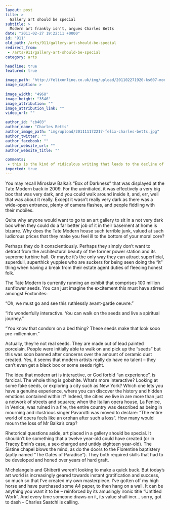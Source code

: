 ```yaml
---
layout: post
title: >
  Gallery art should be special
subtitle: >
  Modern art frankly isn’t, argues Charles Betts
date: "2011-02-27 19:22:11 +0000"
id: "911"
old_path: /arts/911/gallery-art-should-be-special
redirect_from:
 - /arts/911/gallery-art-should-be-special
category: arts

headline: true
featured: true

image_path: "http://felixonline.co.uk/img/upload/201102271920-ks607-modernar.jpg"
image_caption: >
  
image_width: "4968"
image_height: "3546"
image_attribution: ""
image_attribution_link: ""
video_url: ""

author_id: "cb403"
author_name: "Charles Betts"
author_image_path: "img/upload/201111172217-felix-charles-betts.jpg"
author_twitter: ""
author_facebook: ""
author_website_url: ""
author_website_title: ""

comments:
 - this is the kind of ridiculous writing that leads to the decline of culture we have to be able to see the beauty in what the artists of today are doing because we are not going back to michelangelo  and that is a good thing art must as all things move constantly forwardsnot really  Installation arts purpose is for the artist to create a reaction in the viewer However like all genres it may be created through and for any purpose for cash to impress a girl from an awakening dream etc But the artist in this genre is a voyeur and its the reaction they seek Here the artist has caused a reaction and therefore their purpose is achieved Alas never forget beauty is in the eye of the beholder What would be nice however would be some data points backing up some of Charles quite brave claimsGranted there is bad modern art but theres also bad science literature music and just about anything  Lets try and focus on the good stuff  Its all too easy to pander to populist sentiments and 
imported: true
---
```


You may recall Miroslaw Balka’s “Box of Darkness” that was displayed at the Tate Modern back in 2009. For the uninitiated, it was effectively a very big box that was very dark, and you could walk around inside it, and, err, well that was about it really. Except it wasn’t really very dark as there was a wide-open entrance, plenty of camera flashes, and people fiddling with their mobiles.

Quite why anyone would want to go to an art gallery to sit in a not very dark box when they could do a far better job of it in their basement at home is bizarre. Why does the Tate Modern house such terrible junk, valued at such ludicrous prices that they make you feel ill to the bottom of your moral core?

Perhaps they do it conscientiously. Perhaps they simply don’t want to detract from the architectural beauty of the former power station and its supreme turbine hall. Or maybe it’s the only way they can attract superficial, superdull, superthick yuppies who are suckers for being seen doing the “it” thing when having a break from their estate agent duties of fleecing honest folk.

The Tate Modern is currently running an exhibit that comprises 100 million sunflower seeds. You can just imagine the excitement this must have stirred amongst Foxtonites:

“Oh, we must go and see this ruthlessly avant-garde oeuvre.”

“It’s wonderfully interactive. You can walk on the seeds and live a spiritual journey.”

“You know that condom on a bed thing? These seeds make that look sooo pre-millennium.”

Actually, they’re not real seeds. They are made out of lead painted porcelain. People were initially able to walk on and pick up the “seeds” but this was soon banned after concerns over the amount of ceramic dust created. Yes, it seems that modern artists really do have no talent – they can’t even get a black box or some seeds right.

The idea that modern art is interactive, or God forbid “an experience”, is farcical. The whole thing is gobshite. What’s more interactive? Looking at some fake seeds, or exploring a city such as New York? Which one lets you have a genuine experience, where you can discover the history and hidden emotions contained within it? Indeed, the cities we live in are more than just a network of streets and squares; when the Italian opera house, La Fenice, in Venice, was ruined in a fire, the entire country was described as being in mourning and illustrious singer Pavarotti was moved to declare: “The entire world of opera feels like an orphan after such a loss”. How many would mourn the loss of Mr Balka’s crap?

Rhetorical questions aside, art placed in a gallery should be special. It shouldn’t be something that a twelve year-old could have created (or in Tracey Emin’s case, a sex-charged and untidy eighteen year-old). The Sistine chapel blows the mind, as do the doors to the Florentine baptistery (aptly named “The Gates of Paradise”). They both required skills that had to be developed and honed over years of hard graft.

Michelangelo and Ghiberti weren’t looking to make a quick buck. But today’s art world is increasingly geared towards instant gratification and success, so much so that I’ve created my own masterpiece. I’ve gotten off my high horse and have purchased some A4 paper, to then hang on a wall. It can be anything you want it to be – reinforced by its amusingly ironic title “Untitled Work”. And every time someone draws on it, its value shall incr... sorry, got to dash – Charles Saatchi is calling.
